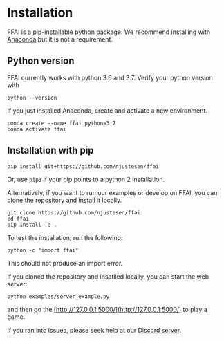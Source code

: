 # Installation
FFAI is a pip-installable python package. We recommend installing with [Anaconda](https://docs.anaconda.com/anaconda/install/) but it is not a requirement. 

## Python version
FFAI currently works with python 3.6 and 3.7.
Verify your python version with 
```
python --version
```
If you just installed Anaconda, create and activate a new environment. 
```
conda create --name ffai python=3.7
conda activate ffai
```

## Installation with pip
```
pip install git+https://github.com/njustesen/ffai
```
Or, use ```pip3``` if your pip points to a python 2 installation.

Alternatively, if you want to run our examples or develop on FFAI, you can clone the repository and install it locally.
```
git clone https://github.com/njustesen/ffai
cd ffai
pip install -e .
```
To test the installation, run the following:
```
python -c "import ffai"
```
This should not produce an import error.

If you cloned the repository and insatlled locally, you can start the web server:
```
python examples/server_example.py 
```
and then go the [http://127.0.0.1:5000/](http://127.0.0.1:5000/) to play a game.

If you ran into issues, please seek help at our [Discord server](https://discord.gg/MTXMuae).